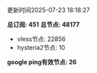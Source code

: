 更新时间2025-07-23 18:18:27

**总订阅: 451**
**总节点: 48177**
- vless节点: 22856
- hysteria2节点: 10

**google ping有效节点: 26**

